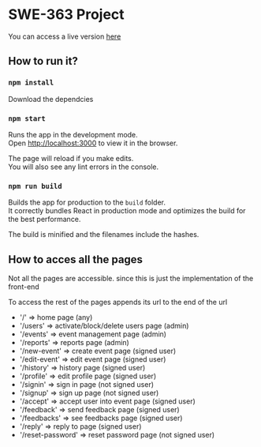 # SWE-363 Project

You can access a live version [here](https://omaralghamdi.github.io/swe363-project-react/)

## How to run it?

### `npm install`

Download the dependcies

### `npm start`

Runs the app in the development mode.<br />
Open [http://localhost:3000](http://localhost:3000) to view it in the browser.

The page will reload if you make edits.<br />
You will also see any lint errors in the console.


### `npm run build`

Builds the app for production to the `build` folder.<br />
It correctly bundles React in production mode and optimizes the build for the best performance.

The build is minified and the filenames include the hashes.<br />

## How to acces all the pages

Not all the pages are accessible. since this is just the implementation of the front-end

To access the rest of the pages appends its url to the end of the url

- '/' => home page (any)
- '/users' => activate/block/delete users page (admin)
- '/events' => event management page (admin)
- '/reports' => reports page (admin)
- '/new-event' => create event page (signed user)
- '/edit-event' => edit event page (signed user)
- '/history' => history page (signed user)
- '/profile' => edit profile page (signed user)
- '/signin' => sign in page (not signed user)
- '/signup' => sign up page (not signed user)
- '/accept' => accept user into event page  (signed user)
- '/feedback' => send feedback page  (signed user)
- '/feedbacks' => see feedbacks page  (signed user)
- '/reply' => reply to page  (signed user)
- '/reset-password' => reset password page  (not signed user)

